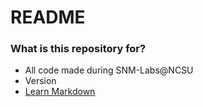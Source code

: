 # README #

### What is this repository for? ###

* All code made during SNM-Labs@NCSU
* Version
* [Learn Markdown](https://bitbucket.org/tutorials/markdowndemo)

